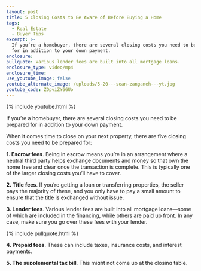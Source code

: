 ```yaml
---
layout: post
title: 5 Closing Costs to Be Aware of Before Buying a Home
tags:
  - Real Estate
  - Buyer Tips
excerpt: >-
  If you’re a homebuyer, there are several closing costs you need to be prepared
  for in addition to your down payment.
enclosure:
pullquote: Various lender fees are built into all mortgage loans.
enclosure_type: video/mp4
enclosure_time:
use_youtube_image: false
youtube_alternate_image: /uploads/5-20---sean-zanganeh---yt.jpg
youtube_code: ZOpviZY6GUo
---
```


{% include youtube.html %}

If you’re a homebuyer, there are several closing costs you need to be prepared for in addition to your down payment.

When it comes time to close on your next property, there are five closing costs you need to be prepared for:&nbsp;

**1\. Escrow fees**. Being in escrow means you’re in an arrangement where a neutral third party helps exchange documents and money so that own the home free and clear once the transaction is complete. This is typically one of the larger closing costs you’ll have to cover.&nbsp;

**2\. Title fees**. If you’re getting a loan or transferring properties, the seller pays the majority of these, and you only have to pay a small amount to ensure that the title is exchanged without issue.&nbsp;

**3\. Lender fees**. Various lender fees are built into all mortgage loans—some of which are included in the financing, while others are paid up front. In any case, make sure you go over these fees with your lender.

{% include pullquote.html %}

**4\. Prepaid fees**. These can include taxes, insurance costs, and interest payments.&nbsp;

**5\. The supplemental tax bill**. This might not come up at the closing table, but you may get a bill in the mail three months later stating that you owe supplemental tax. What does this mean? Basically, if you buy a home at a certain price but it sold previously for a lesser amount, you have to pay whatever the difference is in terms of property tax.&nbsp;

If you need help buying your next home or you have any other real estate needs I can help you with, don’t hesitate to give me a call or send me an email. I’d love to speak with you.